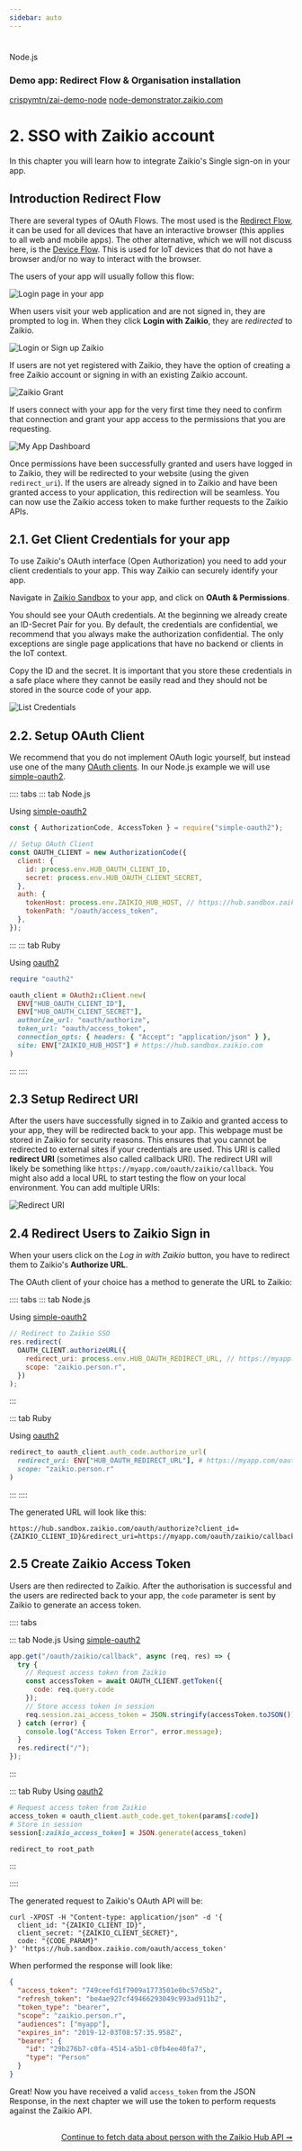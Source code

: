 ```yaml
---
sidebar: auto
---
```


<div class="float-article" style="padding-top: 24px">
  <div class="article-list__item article-list__item--box">
    <div>Node.js</div>
    <h3>Demo app: Redirect Flow & Organisation installation</h3>
    <div class="article-list__item__footer">
      <a href="https://github.com/crispymtn/zai-demo-node" target="_blank" class="link link--github">crispymtn/zai-demo-node</a>
      <a href="https://node-demonstrator.zaikio.com/" target="_blank" class="link link--demo">node-demonstrator.zaikio.com</a>
    </div>
  </div>
</div>

# 2. SSO with Zaikio account

In this chapter you will learn how to integrate Zaikio's Single sign-on in your app.

<div class="u-clearfix"></div>

## Introduction Redirect Flow

There are several types of OAuth Flows. The most used is the [Redirect Flow](/guide/oauth/redirect-flow), it can be used for all devices that have an interactive browser (this applies to all web and mobile apps). The other alternative, which we will not discuss here, is the [Device Flow](/guide/oauth/device-flow). This is used for IoT devices that do not have a browser and/or no way to interact with the browser.

The users of your app will usually follow this flow:

<div class="grid">
<div>
<div class="browser-mockup" data-url="myapp.com">

![Login page in your app](./sso1.png)

</div>

When users visit your web application and are not signed in, they are prompted to log in. When they click **Login with Zaikio**, they are *redirected* to Zaikio.

</div>

<div>
<div class="browser-mockup" data-url="hub.zaikio.com/login">

![Login or Sign up Zaikio](./sso2.png)

</div>

If users are not yet registered with Zaikio, they have the option of creating a free Zaikio account or signing in with an existing Zaikio account.

</div>

<div>
<div class="browser-mockup" data-url="hub.zaikio.com/grant">

![Zaikio Grant](./sso3.png)

</div>

If users connect with your app for the very first time they need to confirm that connection and grant your app access to the permissions that you are requesting.

</div>

<div>
<div class="browser-mockup" data-url="myapp.com/dashboard">

![My App Dashboard](./sso4.png)

</div>

Once permissions have been successfully granted and users have logged in to Zaikio, they will be redirected to your website (using the given `redirect_uri`). If the users are already signed in to Zaikio and have been granted access to your application, this redirection will be seamless. You can now use the Zaikio access token to make further requests to the Zaikio APIs.

</div>


</div>

## 2.1. Get Client Credentials for your app

To use Zaikio's OAuth interface (Open Authorization) you need to add your client credentials to your app. This way Zaikio can securely identify your app.

Navigate in [Zaikio Sandbox](https://hub.sandbox.zaikio.com) to your app, and click on **OAuth & Permissions**.

You should see your OAuth credentials. At the beginning we already create an ID-Secret Pair for you. By default, the credentials are confidential, we recommend that you always make the authorization confidential. The only exceptions are single page applications that have no backend or clients in the IoT context.

Copy the ID and the secret. It is important that you store these credentials in a safe place where they cannot be easily read and they should not be stored in the source code of your app.

<div class="browser-mockup" data-url="https://hub.sandbox.zaikio.com/organizations/zaikio/apps/demo_nodejs/oauth_credentials">

![List Credentials](./credentials1.png)

</div>


## 2.2. Setup OAuth Client

We recommend that you do not implement OAuth logic yourself, but instead use one of the many [OAuth clients](https://oauth.net/code/). In our Node.js example we will use [simple-oauth2](https://github.com/lelylan/simple-oauth2).

:::: tabs
::: tab Node.js

Using [simple-oauth2](https://github.com/lelylan/simple-oauth2)

```js
const { AuthorizationCode, AccessToken } = require("simple-oauth2");

// Setup OAuth Client
const OAUTH_CLIENT = new AuthorizationCode({
  client: {
    id: process.env.HUB_OAUTH_CLIENT_ID,
    secret: process.env.HUB_OAUTH_CLIENT_SECRET,
  },
  auth: {
    tokenHost: process.env.ZAIKIO_HUB_HOST, // https://hub.sandbox.zaikio.com
    tokenPath: "/oauth/access_token",
  },
});
```
:::
::: tab Ruby

Using [oauth2](https://github.com/oauth-xx/oauth2)

```rb
require "oauth2"

oauth_client = OAuth2::Client.new(
  ENV["HUB_OAUTH_CLIENT_ID"],
  ENV["HUB_OAUTH_CLIENT_SECRET"],
  authorize_url: "oauth/authorize",
  token_url: "oauth/access_token",
  connection_opts: { headers: { "Accept": "application/json" } },
  site: ENV["ZAIKIO_HUB_HOST"] # https://hub.sandbox.zaikio.com
)
```

:::
::::

## 2.3 Setup Redirect URI

After the users have successfully signed in to Zaikio and granted access to your app, they will be redirected back to your app. This webpage must be stored in Zaikio for security reasons. This ensures that you cannot be redirected to external sites if your credentials are used. This URI is called **redirect URI** (sometimes also called callback URI). The redirect URI will likely be something like `https://myapp.com/oauth/zaikio/callback`. You might also add a local URL to start testing the flow on your local environment. You can add multiple URIs:

<div class="browser-mockup" data-url="https://hub.sandbox.zaikio.com/organizations/zaikio/apps/demo_nodejs/oauth_credentials">

![Redirect URI](./redirect_uri.png)

</div>

## 2.4 Redirect Users to Zaikio Sign in

When your users click on the *Log in with Zaikio* button, you have to redirect them to Zaikio's **Authorize URL**.

The OAuth client of your choice has a method to generate the URL to Zaikio:

:::: tabs
::: tab Node.js

Using [simple-oauth2](https://github.com/lelylan/simple-oauth2)

```js
// Redirect to Zaikio SSO
res.redirect(
  OAUTH_CLIENT.authorizeURL({
    redirect_uri: process.env.HUB_OAUTH_REDIRECT_URL, // https://myapp.com/oauth/zaikio/callback
    scope: "zaikio.person.r",
  })
);
```
:::

::: tab Ruby

Using [oauth2](https://github.com/oauth-xx/oauth2)

```rb
redirect_to oauth_client.auth_code.authorize_url(
  redirect_uri: ENV["HUB_OAUTH_REDIRECT_URL"], # https://myapp.com/oauth/zaikio/callback
  scope: "zaikio.person.r"
)
```
:::
::::

The generated URL will look like this:

```
https://hub.sandbox.zaikio.com/oauth/authorize?client_id={ZAIKIO_CLIENT_ID}&redirect_uri=https://myapp.com/oauth/zaikio/callback&scope=zaikio.person.r
```


## 2.5 Create Zaikio Access Token

Users are then redirected to Zaikio. After the authorisation is successful and the users are redirected back to your app, the `code` parameter is sent by Zaikio to generate an access token.

:::: tabs

::: tab Node.js
Using [simple-oauth2](https://github.com/lelylan/simple-oauth2)

```js
app.get("/oauth/zaikio/callback", async (req, res) => {
  try {
    // Request access token from Zaikio
    const accessToken = await OAUTH_CLIENT.getToken({
      code: req.query.code
    });
    // Store access token in session
    req.session.zai_access_token = JSON.stringify(accessToken.toJSON());
  } catch (error) {
    console.log("Access Token Error", error.message);
  }
  res.redirect("/");
});
```
:::

::: tab Ruby
Using [oauth2](https://github.com/oauth-xx/oauth2)

```rb
# Request access token from Zaikio
access_token = oauth_client.auth_code.get_token(params[:code])
# Store in session
session[:zaikio_access_token] = JSON.generate(access_token)

redirect_to root_path
```
:::

::::

The generated request to Zaikio's OAuth API will be:

```shell
curl -XPOST -H "Content-type: application/json" -d '{
  client_id: "{ZAIKIO_CLIENT_ID}",
  client_secret: "{ZAIKIO_CLIENT_SECRET}",
  code: "{CODE_PARAM}"
}' 'https://hub.sandbox.zaikio.com/oauth/access_token'
```

When performed the response will look like:

```json
{
  "access_token": "749ceefd1f7909a1773501e0bc57d5b2",
  "refresh_token": "be4ae927cf49466293049c993ad911b2",
  "token_type": "bearer",
  "scope": "zaikio.person.r",
  "audiences": ["myapp"],
  "expires_in": "2019-12-03T08:57:35.958Z",
  "bearer": {
    "id": "29b276b7-c0fa-4514-a5b1-c0fb4ee40fa7",
    "type": "Person"
  }
}
```

Great! Now you have received a valid `access_token` from the JSON Response, in the next chapter we will use the token to perform requests against the Zaikio API.


<div style="text-align:right;margin-top: 30px;">

[Continue to fetch data about person with the Zaikio Hub API ➞](./use-api.html)

</div>
